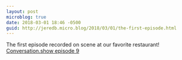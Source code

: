```yaml
---
layout: post
microblog: true
date: 2018-03-01 18:46 -0500
guid: http://jeredb.micro.blog/2018/03/01/the-first-episode.html
---
```

The first episode recorded on scene at our favorite restaurant! [Conversation.show episode 9](http://Conversation.show/9)
